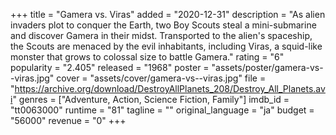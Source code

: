 +++
title = "Gamera vs. Viras"
added = "2020-12-31"
description = "As alien invaders plot to conquer the Earth, two Boy Scouts steal a mini-submarine and discover Gamera in their midst. Transported to the alien's spaceship, the Scouts are menaced by the evil inhabitants, including Viras, a squid-like monster that grows to colossal size to battle Gamera."
rating = "6"
popularity = "2.405"
released = "1968"
poster = "assets/poster/gamera-vs--viras.jpg"
cover = "assets/cover/gamera-vs--viras.jpg"
file = "https://archive.org/download/DestroyAllPlanets_208/Destroy_All_Planets.avi"
genres = ["Adventure, Action, Science Fiction, Family"]
imdb_id = "tt0063000"
runtime = "81"
tagline = ""
original_language = "ja"
budget = "56000"
revenue = "0"
+++